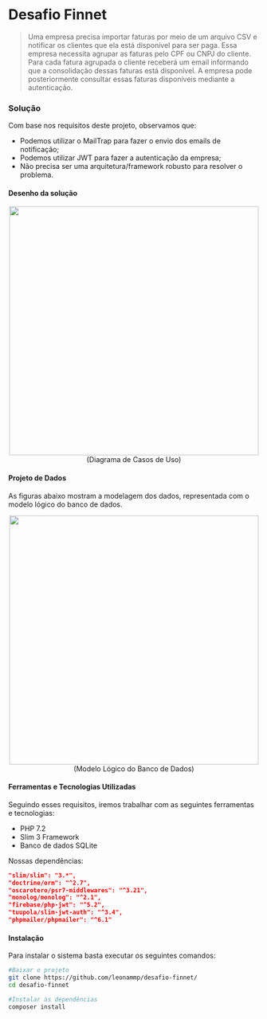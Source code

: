 # Desafio Finnet

>Uma empresa precisa importar faturas por meio de um arquivo CSV e notificar os clientes que ela está disponível para ser paga.
Essa empresa necessita agrupar as faturas pelo CPF ou CNPJ do cliente.
Para cada fatura agrupada o cliente receberá um email informando que a consolidação dessas faturas está disponível.
A empresa pode posteriormente consultar essas faturas disponíveis mediante a autenticação.

### Solução
Com base nos requisitos deste projeto, observamos que:
 - Podemos utilizar o MailTrap para fazer o envio dos emails de notificação;
 - Podemos utilizar JWT para fazer a autenticação da empresa;
 - Não precisa ser uma arquitetura/framework robusto para resolver o problema.

#### Desenho da solução
<p align="center">
  <img src="https://i.imgur.com/KE1cozf.jpg" width="500" /><br>
  (Diagrama de Casos de Uso)
</p>

#### Projeto de Dados
As figuras abaixo mostram a modelagem dos dados, representada com o modelo lógico do banco de dados.

<p align="center">
  <img src="https://i.imgur.com/Mep6x5H.png" width="500" /><br>
  (Modelo Lógico do Banco de Dados)
</p>

#### Ferramentas e Tecnologias Utilizadas

Seguindo esses requisitos, iremos trabalhar com as seguintes ferramentas e tecnologias:
 - PHP 7.2
 - Slim 3 Framework
 - Banco de dados SQLite

Nossas dependências:
```json
"slim/slim": "3.*",
"doctrine/orm": "^2.7",
"oscarotero/psr7-middlewares": "^3.21",
"monolog/monolog": "^2.1",
"firebase/php-jwt": "^5.2",
"tuupola/slim-jwt-auth": "^3.4",
"phpmailer/phpmailer": "^6.1"
```
#### Instalação
Para instalar o sistema basta executar os seguintes comandos:
```bash
#Baixar o projeto
git clone https://github.com/leonammp/desafio-finnet/
cd desafio-finnet

#Instalar as dependências
composer install
```
